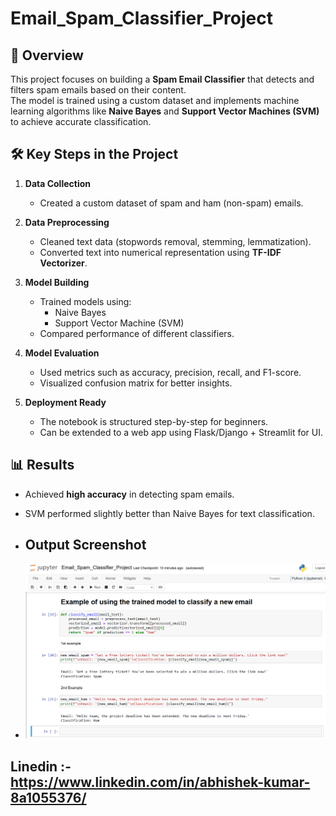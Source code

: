 # Email_Spam_Classifier_Project
 

## 📌 Overview  
This project focuses on building a **Spam Email Classifier** that detects and filters spam emails based on their content.  
The model is trained using a custom dataset and implements machine learning algorithms 
like **Naive Bayes** and **Support Vector Machines (SVM)** to achieve accurate classification.  

## 🛠️ Key Steps in the Project  
1. **Data Collection**  
   - Created a custom dataset of spam and ham (non-spam) emails.  

2. **Data Preprocessing**  
   - Cleaned text data (stopwords removal, stemming, lemmatization).  
   - Converted text into numerical representation using **TF-IDF Vectorizer**.  

3. **Model Building**  
   - Trained models using:  
     - Naive Bayes  
     - Support Vector Machine (SVM)  
   - Compared performance of different classifiers.  

4. **Model Evaluation**  
   - Used metrics such as accuracy, precision, recall, and F1-score.  
   - Visualized confusion matrix for better insights.  

5. **Deployment Ready**  
   - The notebook is structured step-by-step for beginners.  
   - Can be extended to a web app using Flask/Django + Streamlit for UI.  

## 📊 Results  
- Achieved **high accuracy** in detecting spam emails.  
- SVM performed slightly better than Naive Bayes for text classification.

- ## Output Screenshot 
- ![image alt](https://github.com/araj8416-sudo/Email_Spam_Classifier_Project/blob/8d6aa6698b3d7195200d57bedf111cce376c278a/Email%20spam%20output.PNG)

## Linedin :- https://www.linkedin.com/in/abhishek-kumar-8a1055376/
